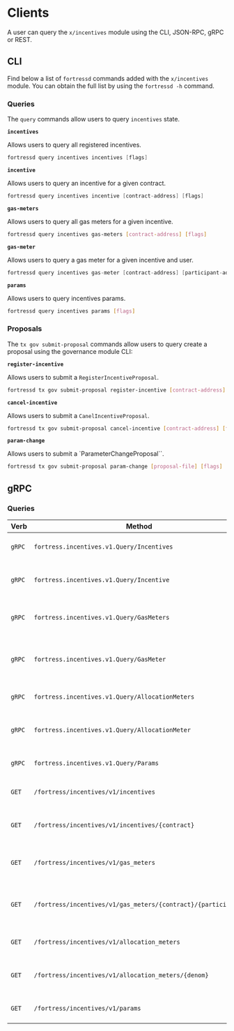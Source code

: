 <!--
order: 8
-->

# Clients

A user can query the `x/incentives` module using the CLI, JSON-RPC, gRPC or REST.

## CLI

Find below a list of `fortressd` commands added with the `x/incentives` module. You can obtain the full list by using the `fortressd -h` command.

### Queries

The `query` commands allow users to query `incentives` state.

**`incentives`**

Allows users to query all registered incentives.

```go
fortressd query incentives incentives [flags]
```

**`incentive`**

Allows users to query an incentive for a given contract.

```go
fortressd query incentives incentive [contract-address] [flags]
```

**`gas-meters`**

Allows users to query all gas meters for a given incentive.

```bash
fortressd query incentives gas-meters [contract-address] [flags]
```

**`gas-meter`**

Allows users to query a gas meter for a given incentive and user.

```go
fortressd query incentives gas-meter [contract-address] [participant-address] [flags]
```

**`params`**

Allows users to query incentives params.

```bash
fortressd query incentives params [flags]
```

### Proposals

The `tx gov submit-proposal` commands allow users to query create a proposal using the governance module CLI:

**`register-incentive`**

Allows users to submit a `RegisterIncentiveProposal`.

```bash
fortressd tx gov submit-proposal register-incentive [contract-address] [allocation] [epochs] [flags]
```

**`cancel-incentive`**

Allows users to submit a `CanelIncentiveProposal`.

```bash
fortressd tx gov submit-proposal cancel-incentive [contract-address] [flags]
```

**`param-change`**

Allows users to submit a `ParameterChangeProposal``.

```bash
fortressd tx gov submit-proposal param-change [proposal-file] [flags]
```

## gRPC

### Queries

| Verb   | Method                                                     | Description                                   |
| ------ | ---------------------------------------------------------- | --------------------------------------------- |
| `gRPC` | `fortress.incentives.v1.Query/Incentives`                     | Gets all registered incentives                |
| `gRPC` | `fortress.incentives.v1.Query/Incentive`                      | Gets incentive for a given contract           |
| `gRPC` | `fortress.incentives.v1.Query/GasMeters`                      | Gets gas meters for a given incentive         |
| `gRPC` | `fortress.incentives.v1.Query/GasMeter`                       | Gets gas meter for a given incentive and user |
| `gRPC` | `fortress.incentives.v1.Query/AllocationMeters`               | Gets all allocation meters                    |
| `gRPC` | `fortress.incentives.v1.Query/AllocationMeter`                | Gets allocation meter for a denom             |
| `gRPC` | `fortress.incentives.v1.Query/Params`                         | Gets incentives params                        |
| `GET`  | `/fortress/incentives/v1/incentives`                          | Gets all registered incentives                |
| `GET`  | `/fortress/incentives/v1/incentives/{contract}`               | Gets incentive for a given contract           |
| `GET`  | `/fortress/incentives/v1/gas_meters`                          | Gets gas meters for a given incentive         |
| `GET`  | `/fortress/incentives/v1/gas_meters/{contract}/{participant}` | Gets gas meter for a given incentive and user |
| `GET`  | `/fortress/incentives/v1/allocation_meters`                   | Gets all allocation meters                    |
| `GET`  | `/fortress/incentives/v1/allocation_meters/{denom}`           | Gets allocation meter for a denom             |
| `GET`  | `/fortress/incentives/v1/params`                              | Gets incentives params                        |
